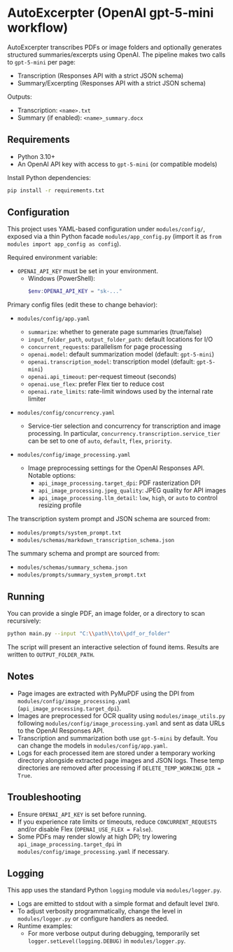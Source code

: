 # AutoExcerpter (OpenAI gpt-5-mini workflow)

AutoExcerpter transcribes PDFs or image folders and optionally generates structured summaries/excerpts using OpenAI. The pipeline makes two calls to `gpt-5-mini` per page:

- Transcription (Responses API with a strict JSON schema)
- Summary/Excerpting (Responses API with a strict JSON schema)

Outputs:
- Transcription: `<name>.txt`
- Summary (if enabled): `<name>_summary.docx`

## Requirements

- Python 3.10+
- An OpenAI API key with access to `gpt-5-mini` (or compatible models)

Install Python dependencies:

```bash
pip install -r requirements.txt
```

## Configuration

This project uses YAML-based configuration under `modules/config/`, exposed via a thin Python facade `modules/app_config.py` (import it as `from modules import app_config as config`).

Required environment variable:

- `OPENAI_API_KEY` must be set in your environment.
  - Windows (PowerShell):
    ```powershell
    $env:OPENAI_API_KEY = "sk-..."
    ```

Primary config files (edit these to change behavior):

- `modules/config/app.yaml`
  - `summarize`: whether to generate page summaries (true/false)
  - `input_folder_path`, `output_folder_path`: default locations for I/O
  - `concurrent_requests`: parallelism for page processing
  - `openai.model`: default summarization model (default: `gpt-5-mini`)
  - `openai.transcription_model`: transcription model (default: `gpt-5-mini`)
  - `openai.api_timeout`: per-request timeout (seconds)
  - `openai.use_flex`: prefer Flex tier to reduce cost
  - `openai.rate_limits`: rate-limit windows used by the internal rate limiter

- `modules/config/concurrency.yaml`
  - Service-tier selection and concurrency for transcription and image processing. In particular, `concurrency.transcription.service_tier` can be set to one of `auto`, `default`, `flex`, `priority`.

- `modules/config/image_processing.yaml`
  - Image preprocessing settings for the OpenAI Responses API. Notable options:
    - `api_image_processing.target_dpi`: PDF rasterization DPI
    - `api_image_processing.jpeg_quality`: JPEG quality for API images
    - `api_image_processing.llm_detail`: `low`, `high`, or `auto` to control resizing profile

The transcription system prompt and JSON schema are sourced from:
- `modules/prompts/system_prompt.txt`
- `modules/schemas/markdown_transcription_schema.json`

The summary schema and prompt are sourced from:
- `modules/schemas/summary_schema.json`
- `modules/prompts/summary_system_prompt.txt`

## Running

You can provide a single PDF, an image folder, or a directory to scan recursively:

```bash
python main.py --input "C:\\path\\to\\pdf_or_folder"
```

The script will present an interactive selection of found items. Results are written to `OUTPUT_FOLDER_PATH`.

## Notes

- Page images are extracted with PyMuPDF using the DPI from `modules/config/image_processing.yaml` (`api_image_processing.target_dpi`).
- Images are preprocessed for OCR quality using `modules/image_utils.py` following `modules/config/image_processing.yaml` and sent as data URLs to the OpenAI Responses API.
- Transcription and summarization both use `gpt-5-mini` by default. You can change the models in `modules/config/app.yaml`.
- Logs for each processed item are stored under a temporary working directory alongside extracted page images and JSON logs. These temp directories are removed after processing if `DELETE_TEMP_WORKING_DIR = True`.

## Troubleshooting

- Ensure `OPENAI_API_KEY` is set before running.
- If you experience rate limits or timeouts, reduce `CONCURRENT_REQUESTS` and/or disable Flex (`OPENAI_USE_FLEX = False`).
- Some PDFs may render slowly at high DPI; try lowering `api_image_processing.target_dpi` in `modules/config/image_processing.yaml` if necessary.

## Logging

This app uses the standard Python `logging` module via `modules/logger.py`.

- Logs are emitted to stdout with a simple format and default level `INFO`.
- To adjust verbosity programmatically, change the level in `modules/logger.py` or configure handlers as needed.
- Runtime examples:
  - For more verbose output during debugging, temporarily set `logger.setLevel(logging.DEBUG)` in `modules/logger.py`.
